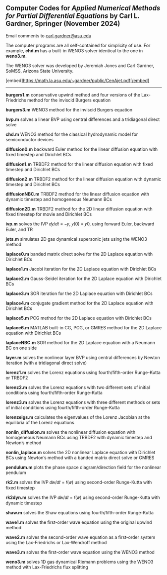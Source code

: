 ## Computer Codes for *Applied Numerical Methods for Partial Differential Equations* by Carl L. Gardner, Springer (November 2024)

Email comments to 
     carl.gardner@asu.edu

The computer programs are all self-contained for simplicity of use. For example, **chd.m** has a built-in WENO3 solver identical to the one in **weno3.m**.

The WENO3 solver was developed by Jeremiah Jones and Carl Gardner, SoMSS, Arizona State University.

[embed]https://math.la.asu.edu/~gardner/public/CenAjet.pdf[/embed]

---

**burgers1.m** conservative upwind method and four versions of the Lax-Friedrichs method for the inviscid Burgers equation

**burgers3.m** WENO3 method for the inviscid Burgers equation

**bvp.m** solves a linear BVP using central differences and a tridiagonal direct solve

**chd.m** WENO3 method for the classical hydrodynamic model for semiconductor devices

**diffusion0.m** backward Euler method for the linear diffusion equation with fixed timestep and Dirichlet BCs

**diffusion1.m** TRBDF2 method for the linear diffusion equation with fixed timestep and Dirichlet BCs

**diffusion2.m** TRBDF2 method for the linear diffusion equation with dynamic timestep and Dirichlet BCs

**diffusionNBC.m** TRBDF2 method for the linear diffusion equation with dynamic timestep and homogeneous Neumann BCs

**diffusion2D.m** TRBDF2 method for the 2D linear diffusion equation with fixed timestep for movie and Dirichlet BCs

**ivp.m** solves the IVP 𝑑𝑦/𝑑𝑡 = −𝑦, 𝑦(0) = 𝑦0, using forward Euler, backward Euler, and TR

**jets.m** simulates 2D gas dynamical supersonic jets using the WENO3 method 

**laplace0.m** banded matrix direct solve for the 2D Laplace equation with Dirichlet BCs

**laplace1.m** Jacobi iteration for the 2D Laplace equation with Dirichlet BCs

**laplace2.m** Gauss-Seidel iteration for the 2D Laplace equation with Dirichlet BCs

**laplace3.m** SOR iteration for the 2D Laplace equation with Dirichlet BCs 

**laplace4.m** conjugate gradient method for the 2D Laplace equation with Dirichlet BCs

**laplace5.m** PCG method for the 2D Laplace equation with Dirichlet BCs 

**laplace6.m** MATLAB built-in CG, PCG, or GMRES method for the 2D Laplace equation with Dirichlet BCs

**laplaceNBC.m** SOR method for the 2D Laplace equation with a Neumann BC on one side

**layer.m** solves the nonlinear layer BVP using central differences by Newton iteration (with a tridiagonal direct solve)

**lorenz1.m** solves the Lorenz equations using fourth/fifth-order Runge-Kutta or TRBDF2

**lorenz2.m** solves the Lorenz equations with two different sets of initial conditions using fourth/fifth-order Runge-Kutta

**lorenz3.m** solves the Lorenz equations with three different methods or sets of initial conditions using fourth/fifth-order Runge-Kutta

**lorenzeigs.m** calculates the eigenvalues of the Lorenz Jacobian at the equilibria of the Lorenz equations

**nonlin_diffusion.m** solves the nonlinear diffusion equation with homogeneous Neumann BCs using TRBDF2 with dynamic timestep and Newton’s method 

**nonlin_laplace.m** solves the 2D nonlinear Laplace equation with Dirichlet BCs using Newton’s method with a banded matrix direct solve or GMRES 

**pendulum.m** plots the phase space diagram/direction field for the nonlinear pendulum

**rk2.m** solves the IVP 𝑑𝑤/𝑑𝑡 = 𝑓(𝑤) using second-order Runge-Kutta with fixed timestep

**rk2dyn.m** solves the IVP 𝑑𝑤/𝑑𝑡 = 𝑓(𝑤) using second-order Runge-Kutta with dynamic timestep

**shaw.m** solves the Shaw equations using fourth/fifth-order Runge-Kutta 

**wave1.m** solves the first-order wave equation using the original upwind method 

**wave2.m** solves the second-order wave equation as a first-order system using the Lax-Friedrichs or Lax-Wendroff method

**wave3.m** solves the first-order wave equation using the WENO3 method 

**weno3.m** solves 1D gas dynamical Riemann problems using the WENO3 method with Lax-Friedrichs flux splitting



